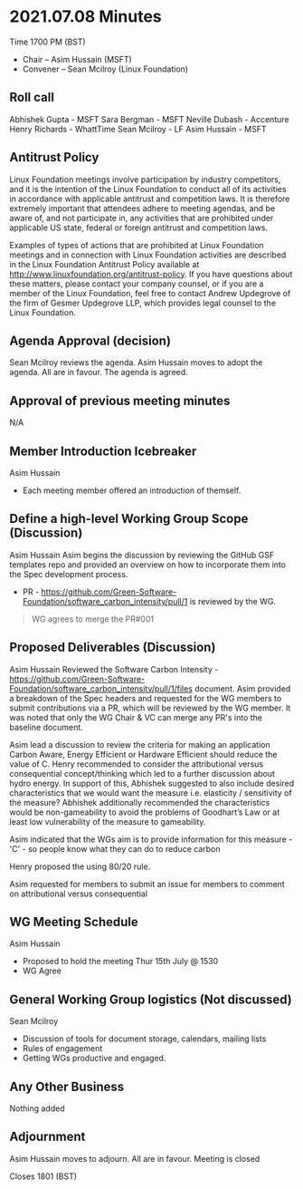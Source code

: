 # 2021.07.08 Minutes
Time 1700 PM (BST)

- Chair – Asim Hussain (MSFT)
- Convener – Sean Mcilroy (Linux Foundation)
  
## Roll call
Abhishek Gupta - MSFT
Sara Bergman - MSFT
Neville Dubash - Accenture
Henry Richards - WhattTime
Sean Mcilroy - LF
Asim Hussain - MSFT

## Antitrust Policy
Linux Foundation meetings involve participation by industry competitors, and it is the intention of the Linux Foundation to conduct 
all of its activities in accordance with applicable antitrust and competition laws. 
It is therefore extremely important that attendees adhere to meeting agendas, and be aware of, and not participate in, any activities 
that are prohibited under applicable US state, federal or foreign antitrust and competition laws.

Examples of types of actions that are prohibited at Linux Foundation meetings and in connection with Linux Foundation activities are 
described in the Linux Foundation Antitrust Policy available at http://www.linuxfoundation.org/antitrust-policy. 
If you have questions about these matters, please contact your company counsel, or if you are a member of the Linux Foundation, 
feel free to contact Andrew Updegrove of the firm of Gesmer Updegrove LLP, which provides legal counsel to the Linux Foundation.
  
## Agenda Approval (decision) 
Sean Mcilroy reviews the agenda.  Asim Hussain moves to adopt the agenda.  All are in favour.  The agenda is agreed.
  
## Approval of previous meeting minutes
N/A
 
## Member Introduction Icebreaker
Asim Hussain
- Each meeting member offered an introduction of themself.

## Define a high-level Working Group Scope (Discussion)
Asim Hussain
Asim begins the discussion by reviewing the GitHub GSF templates repo and provided an overview on how to incorporate them into the Spec development process.
- PR - https://github.com/Green-Software-Foundation/software_carbon_intensity/pull/1 is reviewed by the WG.
>WG agrees to merge the PR#001

## Proposed Deliverables (Discussion)
Asim Hussain
Reviewed the Software Carbon Intensity - https://github.com/Green-Software-Foundation/software_carbon_intensity/pull/1/files document.
Asim provided a breakdown of the Spec headers and requested for the WG members to submit contributions via a PR, which will be reviewed by the WG member.
It was noted that only the WG Chair & VC can merge any PR's into the baseline document.

Asim lead a discussion to review the criteria for making an application Carbon Aware, Energy Efficient or Hardware Efficient should reduce the value of C.
Henry recommended to consider the attributional versus consequential concept/thinking which led to a further discussion about hydro energy. 
In support of this, Abhishek suggested to also include desired characteristics that we would want the measure i.e. elasticity / sensitivity of the measure? 
Abhishek additionally recommended the characteristics would be non-gameability to avoid the problems of Goodhart’s Law or at least low vulnerability of the measure to gameability.

Asim indicated that the WGs aim is to provide information for this measure - 'C' - so people know what they can do to reduce carbon

Henry proposed the using 80/20 rule.

Asim requested for members to submit an issue for members to comment on attributional versus consequential

## WG Meeting Schedule
Asim Hussain
- Proposed to hold the meeting Thur 15th July @ 1530
- WG Agree

## General Working Group logistics (Not discussed)
Sean Mcilroy
- Discussion of tools for document storage, calendars, mailing lists
- Rules of engagement
- Getting WGs productive and engaged.

## Any Other Business
Nothing added

## Adjournment
Asim Hussain moves to adjourn.  All are in favour.  Meeting is closed

Closes 1801 (BST)
